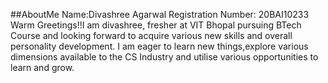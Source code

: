 ##AboutMe
Name:Divashree Agarwal
Registration Number: 20BAI10233
Warm Greetings!!I am divashree, fresher at VIT Bhopal pursuing BTech Course and looking forward to acquire various new skills and overall personality development.
I am eager to learn new things,explore various dimensions available to the CS Industry and utilise various opportunities to learn and grow.
